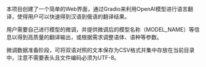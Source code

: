 本项目创建了一个简单的Web界面，通过Gradio来利用OpenAI模型进行语言翻译，使得用户可以快速得到汉语到俄语的翻译结果。

用户需要自己进行模型的微调，并提供微调后的模型名称（MODEL_NAME）等信息以得到高质量的翻译输出，或根据需求调整语体、语种等参数。

微调数据准备阶段，可将双语对照的文本保存为CSV格式并集中存放在当前目录中，注意不需要表头且文件编码必须为UTF-8。